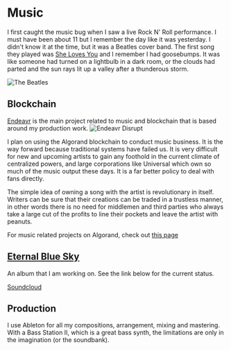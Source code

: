 # Music

I first caught the music bug when I saw a live Rock N' Roll performance.  I must have been about 11 but I remember the day like it was yesterday. 
I didn't know it at the time, but it was a Beatles cover band.  The first song they played was [She Loves You]() and I remember I had goosebumps. 
It was like someone had turned on a lightbulb in a dark room, or the clouds had parted and the sun rays lit up a valley after a thunderous storm.

![The Beatles](/images/the-beatles.jpg)

## Blockchain

[Endeavr](/work/blockchain/endeavr/README.md) is the main project related to music and blockchain that is based around my production work. 
![Endeavr Disrupt](/images/music/disrupt2.png)

I plan on using the Algorand blockchain to conduct music business.  It is the way forward because traditional systems have failed us.  It is very difficult for new and upcoming artists to gain any foothold in the current climate of centralized powers, and large corporations like Universal which own so much of the music output these days.  It is a far better policy to deal with fans directly.  

The simple idea of owning a song with the artist is revolutionary in itself.  Writers can be sure that their creations can be traded in a trustless manner, in other words there is no need for middlemen and third parties who always take a large cut of the profits to line their pockets and leave the artist with peanuts. 

For music related projects on Algorand, check out [this page](https://ecosystem.algorand.com/explore?categories=music)

## [Eternal Blue Sky](/music/ebs/README.md)

An album that I am working on.  See the link below for the current status.

[Soundcloud](https://soundcloud.com/mixbase-cloud)

## Production

I use Ableton for all my compositions, arrangement, mixing and mastering.  With a Bass Station II, which is a great bass synth, the limitations are 
only in the imagination (or the soundbank).


